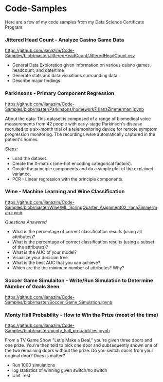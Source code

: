# Code-Samples
Here are a few of my code samples from my Data Science Certificate Program

### Jittered Head Count - Analyze Casino Game Data
https://github.com/ilanazim/Code-Samples/blob/master/JitteredHeadCount/JitteredHeadCount.csv

* General Data Exploration given information on various caisno games, headcount, and date/time 
* Generate stats and data visuations surrounding data
* Describe major findings

### Parkinsons - Primary Component Regression
https://github.com/ilanazim/Code-Samples/blob/master/Parkinsons/homework7_IlanaZimmerman.ipynb

About the data: This dataset is composed of a range of biomedical voice measurements from 42 people with early-stage Parkinson's disease recruited to a six-month trial of a telemonitoring device for remote symptom progression monitoring. The recordings were automatically captured in the patient's homes.

_Steps:_

* Load the dataset.
* Create the X-matrix (one-hot encoding categorical factors).
* Create the principle components and do a simple plot of the explained variance.
* PCR - Linear regression with the principle components.

### Wine - Machine Learning and Wine Classification
https://github.com/ilanazim/Code-Samples/blob/master/Wine/ML_SpringQuarter_Asignment02_IlanaZimmerman.ipynb

_Questions Answered_
* What is the percentage of correct classification results (using all attributes)?
* What is the percentage of correct classification results (using a subset of the attributes)?
* What is the AUC of your model?
* Visualize your decision tree
* What is the best AUC that you can achieve?
* Which are the the minimum number of attributes? Why?

### Soccer Game Simulaiton - Write/Run Simulation to Determine Number of Goals Seen
https://github.com/ilanazim/Code-Samples/blob/master/Soccer_Game_Simulation.ipynb

### Monty Hall Probability - How to Win the Prize (most of the time)
https://github.com/ilanazim/Code-Samples/blob/master/monty_hall_probabilities.ipynb

From a TV Game Show "Let's Make a Deal," you're given three doors and one prize.
You're then told to pick one door and subsequently shown one of the two remaining doors without the prize.
Do you switch doors from your original door? Does is matter?
* Run 1000 simulations
* log statistics of winning given switch/no switch
* Unit Test
